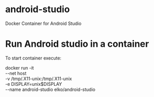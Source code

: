 # android-studio
Docker Container for Android Studio
# Run Android studio in a container

To start container execute: 

docker run -it \
  --net host \
  -v /tmp/.X11-unix:/tmp/.X11-unix \
  -e DISPLAY=unix$DISPLAY \
  --name android-studio
  elko/android-studio
